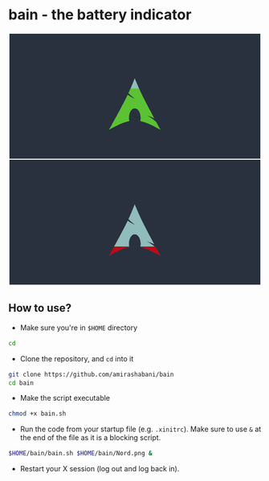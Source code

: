 # bain - the battery indicator

![Arch Example](example/Arch.png)

## How to use?

* Make sure you're in `$HOME` directory

```bash
cd
```

* Clone the repository, and `cd` into it

```bash
git clone https://github.com/amirashabani/bain
cd bain
```

* Make the script executable
```bash
chmod +x bain.sh
```

* Run the code from your startup file (e.g. `.xinitrc`). Make sure to use `&` at the end of the file as it is a blocking script.
```bash
$HOME/bain/bain.sh $HOME/bain/Nord.png &
```

* Restart your X session (log out and log back in).
